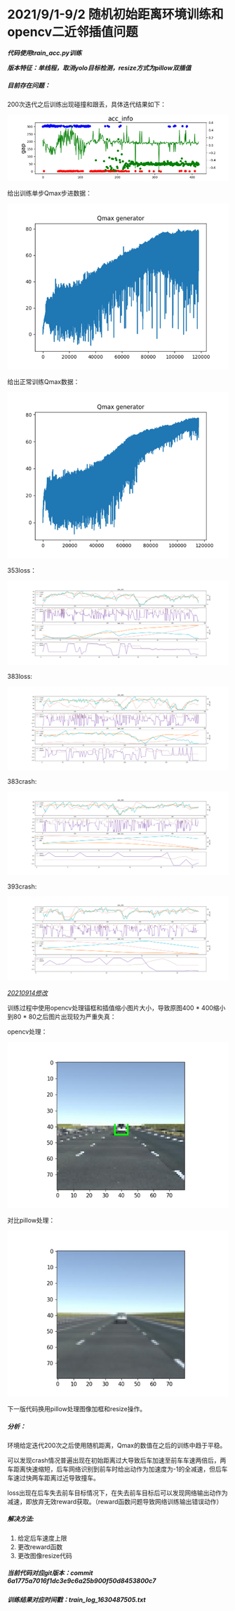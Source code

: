 # 2021/9/1-9/2 随机初始距离环境训练和opencv二近邻插值问题

***代码使用train_acc.py训练***

***版本特征：单线程，取消yolo目标检测，resize方式为pillow双插值***

##### 目前存在问题：

200次迭代之后训练出现碰撞和跟丢，具体迭代结果如下：

![](./随机距离crash.png)

给出训练单步Qmax步进数据：

![](./random_gap.png)

给出正常训练Qmax数据：

![](./Q_max.png)

353loss：

<img src="./353loss.png" style="zoom:80%;" />

383loss:

<img src="./385loss.png" style="zoom: 80%;" />

383crash:

<img src="./383crash.png" style="zoom:80%;" />

393crash:

<img src="./393crash.png" style="zoom:80%;" />

*<u>20210914修改</u>*

训练过程中使用opencv处理锚框和插值缩小图片大小，导致原图400 * 400缩小到80 * 80之后图片出现较为严重失真：

opencv处理：

<img src="./img_cv.jpg"  />

对比pillow处理：

![](./img_pil.jpg)

下一版代码换用pillow处理图像加框和resize操作。

##### 分析：

环境给定迭代200次之后使用随机距离，Qmax的数值在之后的训练中趋于平稳。

可以发现crash情况普遍出现在初始距离过大导致后车加速至前车车速两倍后，两车距离快速缩短，后车网络识别到前车时给出动作为加速度为-1的全减速，但后车车速过快两车距离过近导致撞车。

loss出现在后车失去前车目标情况下，在失去前车目标后可以发现网络输出动作为减速，即放弃无效reward获取。（reward函数问题导致网络训练输出错误动作）

##### 解决方法:

1. 给定后车速度上限
2. 更改reward函数
3. 更改图像resize代码

##### 当前代码对应git版本：commit 6a1775a7016f1dc3e9c6a25b900f50d8453800c7 

##### 训练结果对应时间戳：train_log_1630487505.txt

